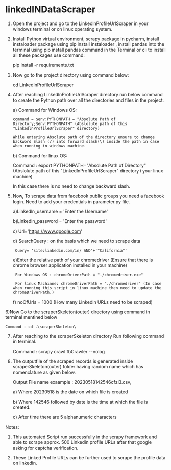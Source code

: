 # linkedINDataScraper

1) Open the project and go to the LinkedlnProfileUrlScraper in your windows terminal or on linux operating system.

2) Install Python virtual environment, scrapy package in pycharm, install instaloader package using pip install instaloader , install pandas into the terminal using pip install pandas command in the Terminal or cli to install all these packages use command: 

     pip install -r requirements.txt

3) Now go to the project directory using command below:

    cd LinkedlnProfileUrlScraper

4) After reaching LinkedlnProfileUrlScraper directory run below command to create the Python path over all the directories and files in the project.

   a) Command for Windows OS:

       command = $env:PYTHONPATH = "Absolute Path of Directory;$env:PYTHONPATH" (Abslolute path of this "LinkedlnProfileUrlScraper" directory)
  
       While entering Absolute path of the directory ensure to change backword Slash (/) into forward slash(\) inside the path in case when running in windows machine.

   b) Command for linux OS:   

      Command : export PYTHONPATH="Absolute Path of Directory"  (Abslolute path of this "LinkedlnProfileUrlScraper" directory i your linux machine)
  
      In this case there is no need to change backward slash.

5) Now,
   To scrape data from facebook public groups you need a facebook login. Need to add your credentials in parameter.py file.

   a)Linkedln_username = 'Enter the Username'
   
   b)Linkedln_password = 'Enter the password'
   
   c) Url='https://www.google.com'

   d) SearchQuery : on the basis which we need to scrape data
        
        Query= 'site:linkedin.com/in/ AND'+'"California"'

   e)Enter the relative path of your chromedriver (Ensure that there is chrome browser application installed in your machine)
    
        For Windows OS : chromeDriverPath = "./chromedriver.exe"
    
        For linux Machinne: chromeDriverPath = "./chromedriver" (In case when running this script in linux machine then need to update the chromeDriverPath.)


   f)   noOfUrls = 1000 (How many Linkedin URLs need to be scraped)

6)Now Go to the scraperSkeleton(outer) directory using command in terminal mentined below 

    Command : cd .\scraperSkeleton\

7) After reaching to the scraperSkeleton directory Run following command in terminal. 

    Command : scrapy crawl fbCrawler --nolog 

8) The outputfile of the scraped records is generated inside scraperSkeleton(outer) folder having random name which has nomenclature as given below.

     Output File name exaample : 20230518142546cfzl3.csv, 

     a) Where 20230518 is the date on which file is created

     b) Where 142546 followed by date is the time at which the file is created.
 
     c) After time there are 5 alphanumeric characters

Notes:
1) This automated Script run successfully in the scrapy framework and able to scrape approx. 500 Linkedin profile URLs after that google asking for captcha verification.

2) These Linked Profile URLs can be further used to scrape the profile data on linkedin.
